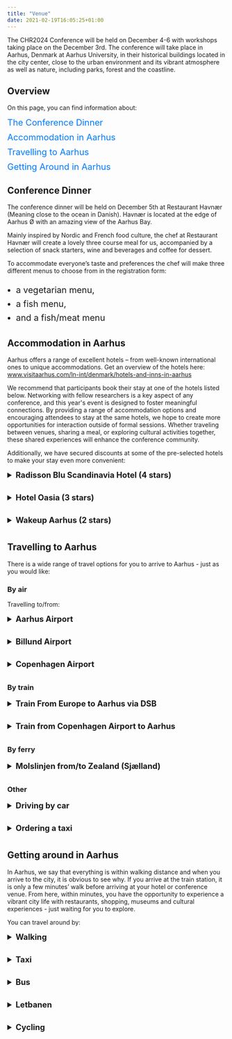```yaml
---
title: "Venue"
date: 2021-02-19T16:05:25+01:00
---
```


<!--html settings for TABLE OF CONTENTS and LIST-->
<style>
  /* TOC Styling */
  .toc ul {
    list-style-type: none; /* Removes default bullet points */
    padding-left: 0;
  }

  .toc ul li {
    margin-bottom: 10px; /* Adds some spacing between list items */
  }

  .toc a {
    font-size: 20px;
    text-decoration: none;
    color: #007bff; /* Link colour */
  }

  .toc a:hover {
    text-decoration: underline;
    color: #0056b3; /* Darker hover effect for the links */
  }

    /* Styling for custom lists */
    ul.custom-list {
    font-size: 20px; /* font size for custom lists */
    line-height: 1.6; /* space between list items */
    padding-left: 20px; /* Indent the custom list */
  }

    /* styling for toggles */
    summary {
        font-size: 1.3em; /* Adjust the font size to be similar to an h3 */
        font-weight: bold;
        cursor: pointer;
        margin-bottom: 10px;
      }
    
    details {
        margin-bottom: 20px; /* Adds spacing below each toggle section */
      }

</style>

<!--WRITTEN CONTENT STARTS HERE-->
The CHR2024 Conference will be held on December 4-6 with workshops taking place on the December 3rd.
The conference will take place in Aarhus, Denmark at Aarhus University, in their historical buildings located in the city center, close to the urban environment and its vibrant atmosphere as well as nature, including parks, forest and the coastline.

## Overview
On this page, you can find information about: 
<div class="toc">
  <ul>
    <li><a href="#conference-dinner">The Conference Dinner</a></li>
    <li><a href="#accommodation-in-aarhus">Accommodation in Aarhus</a></li>
    <li><a href="#travelling-to-aarhus">Travelling to Aarhus</a></li>
    <li><a href="#getting-around-in-aarhus">Getting Around in Aarhus</a></li>
  </ul>
</div>

## Conference Dinner
The conference dinner will be held on December 5th at Restaurant Havnær (Meaning close to the ocean in Danish). Havnær is located at the edge of Aarhus Ø with an amazing view of the Aarhus Bay.

Mainly inspired by Nordic and French food culture, the chef at Restaurant Havnær will create a lovely three course meal for us, accompanied by a selection of snack starters, wine and beverages and coffee for dessert.

To accommodate everyone’s taste and preferences the chef will make three different menus to choose from in the registration form:
<ul class="custom-list">
  <li>a vegetarian menu,</li>
  <li>a fish menu,</li>
  <li>and a fish/meat menu</li>
</ul>

## Accommodation in Aarhus
Aarhus offers a range of excellent hotels – from well-known international ones to unique accommodations. Get an overview of the hotels here:
www.visitaarhus.com/ln-int/denmark/hotels-and-inns-in-aarhus

We recommend that participants book their stay at one of the hotels listed below. 
Networking with fellow researchers is a key aspect of any conference, and this year's event is designed to foster meaningful connections. 
By providing a range of accommodation options and encouraging attendees to stay at the same hotels, we hope to create more opportunities for interaction outside of formal sessions. 
Whether traveling between venues, sharing a meal, or exploring cultural activities together, these shared experiences will enhance the conference community. 

Additionally, we have secured discounts at some of the pre-selected hotels to make your stay even more convenient:
<details>
      <summary><strong>Radisson Blu Scandinavia Hotel (4 stars)</strong></summary>

Discover the 4-star Radisson Blu Scandinavia Hotel, Aarhus, perfectly placed in the heart of the city. Indulge in Nordic culinary delights at the RAA Nordic Brasserie & Bar or wrap up your day at the Fitness World center. 
For those with work to do, the business center offers the perfect space to focus and be productive. 
Explore Aarhus' gems, including the City Hall, ARoS Aarhus Art Museum, Den Gamle By — the Old Town Museum — or catch a performance at the Concert Hall. 
All these attractions are just a stone's throw away from the hotel. 
Conveniently located near the central train station and bus stops, you'll have easy access to Denmark's other renowned destinations.

Book here: [Booking link AU CHR-24](https://www.radissonhotels.com/en-us/booking/room-display?hotelCode=DKAARSCA&checkInDate=2024-12-04&checkOutDate=2024-12-06&adults%5B%5D=1&children%5B%5D=0&aoc%5B%5D=&searchType=pac&promotionCode=AUCH0412&voucher=&brands=&brandFirst=)
<br>
Price: 1145 DKK ~ 171 USD ~ 152 EUR per night (for bookings prior to October 4)

</details>

<details>
      <summary><strong>Hotel Oasia (3 stars)</strong></summary>

Hotel Oasia is a boutique & design hotel located in the heart of Aarhus. Here you will find a cosy athmospere and discreet luxury. 
The hotel provides a high standard of service and quality in the stylish and Nordic surroundings. 
Hotel Oasia is in Aarhus city center, with a large selection of shopping opportunities, restaurants, ARoS and Musikhuset Aarhus just around the corner. Despite its central location, the hotel is a bit hidden as a small oasis.

Book here: [CHR 2024 - Hotel Oasia Bookinglink](https://booking.hoteloasia.com/oasia/hotel/booking/rooms/)
<br>
Price: DKK 1.099 DKK ~ 164 USD ~ 147 EUR per night
</details>

<details>
      <summary><strong>Wakeup Aarhus (2 stars)</strong></summary>

Wakeup Aarhus is a hotel that is ideal for those who want an affordable stay when visiting the „City of Smiles“. 
Wakeup Aarhus is, like the other Wakeup hotels, beautifully designed with clean lines that recur throughout the hotel. 
There is emphasis on minimalist design and quality at the hotel's 315 rooms, all of which contains a flat-screen TV, work desk, air conditioning and free Wi-Fi.

Book here: [Wakeup Aarhus](https://www.wakeupcopenhagen.com/arpbe/web/en/login/61582088)
<br>
Price: 10% special discount
</details>

## Travelling to Aarhus
There is a wide range of travel options for you to arrive to Aarhus - just as you would like:

### **By air**
Travelling to/from:

<details>
  <summary><strong>Aarhus Airport</strong></summary>

The Aarhus Airport (Tirstrup) is located 40 km north of the city and offers direct international flights to a number of European destinations, for instance Oslo, Stockholm, Gothenburg, Manchester, London (Stansted and Gatwick), Berlin, Munich, Nice, Rome and Cyprus. 
Please visit their website for information on flight arrival/departure times.

[Aarhus Airport (Tirstrup)](https://www.aar.dk/?SetLanguage=EN)

**Airport Shuttle Bus**
<br>
There is an airport shuttle bus from Aarhus Airport with frequent departures (every 20 minutes after each flight arrival with departures from just outside the main entrance). 
The fare is about DKK 100 and it takes about 50 minutes to reach downtown Aarhus. The bus stops at the Aarhus University campus (at Nobelparken). 
Click on link below for more information on airport bus information or call (+45) 8612 8622.

Bus fare can be paid cash (DKK, NOK, SEK, USD, GBP, EUR). 
The following credit cards are also accepted on the Airport bus: Dankort, VISA, MasterCard or JCB. 

[Airport bus information](https://www.aar.dk/en/to-and-from-aar/)

**CPH International Airport**
<br>
There are direct flights between Aarhus Airport/Tirstrup and Copenhagen International Airport with many daily departures on weekdays and some departures on Saturdays and Sundays. The flight takes 35 minutes. 
In Copenhagen a free transit bus links the International and Domestic airport terminals.

[Copenhagen International Airport](https://www.cph.dk/en)
</details>

<details>
  <summary><strong>Billund Airport</strong></summary>

Billund Airport is located 100 km south of Arhus and has direct international flight connections to many European destinations, including Barcelona (Girona), Berlin, Birmingham, Brussels, Edinburgh, Faro, Frankfurt, London, Manchester, Milan, Munich, Oslo, Paris, Riga, Rome, and Stavanger. 
Please visit the airport website for more information on arrivals and departures.

[Billund Airport](https://www.bll.dk/en)

**Airport Shuttle Bus**
<br>
There is an airport shuttle bus between Aarhus and Billund Airport with several daily departures – please click airport link down below to find more information. 
The travel time from Billund Airport to downtown Aarhus is approximately 1 hour and 30 minutes. 
Tickets are sold on the bus for about 140 DKK. The following credit cards are also accepted on the Airport bus: Dankort, VISA, MasterCard, Visa Electron, V Pay, China Union Pay, American Express or JCB. 

</details>

<details>
  <summary><strong>Copenhagen Airport</strong></summary>

Please visit the website for more information on arrivals and departures by plane. For connecting trains to Aarhus, please click DSB-link down below. Copenhagen airport is connected to Aarhus Airport/Tirstrup with many daily departures on weekdays and some departures on Saturdays and Sundays. 
The flight takes 35 minutes. In Copenhagen, a free transit bus links the International and Domestic airport terminals. 
Copenhagen airport has direct flight connections to a large number of international destinations.

[Copenhagen Airport](https://www.cph.dk/en)
<br>
[DSB](https://www.dsb.dk/en/)
<br>
[Aarhus Airport (Tirstrup)](https://www.aar.dk/?SetLanguage=EN)

</details>

### **By train**
<details>
  <summary><strong>Train From Europe to Aarhus via DSB</strong></summary>

Aarhus lies at one of the most important railway junctions in Denmark. 
There are hourly departures to the north, south and west. From Southern and Central Europe, the connections are via Hamburg/Flensburg. 
Travel time from Hamburg to Aarhus is approximately five hours. 
From Eastern European countries train connections to Aarhus go via Poland and Copenhagen. 
Aarhus has hourly services to and from Copenhagen. The opening of the Tunnel under the Great Belt has shortened the journey by one hour, so now the trip takes three and a half hours. 
There are several daily connections to Sweden, Germany and the rest of Europe.

Please visit [DSB](https://www.dsb.dk/en/) or [DSB Journey planner](https://www.rejseplanen.dk/bin/query.exe/en?L=vs_dsb&#38;) to find all your connection route options.
</details>

<details>
  <summary><strong>Train from Copenhagen Airport to Aarhus</strong></summary>

Trains bound for Aarhus railway station leave Copenhagen Airport hourly. 
The price is about DKK 410 for a one-way ticket (including seat reservation). 
To buy a ticket at the Copenhagen airport, you should go to the DSB Ticket Sales booth in Terminal 3 just above a rolling sidewalk which takes you down to the train.
</details>

### **By ferry**
<details>
  <summary><strong>Molslinjen from/to Zealand (Sjælland)</strong></summary>

Check the [Molslinjen website](https://www.molslinjen.com/) for current timetables for ferries to/from Zealand (Aarhus-Odden).

</details>

### **Other**
<details>
      <summary><strong>Driving by car</strong></summary>

Aarhus has direct connections to the great European network of motorways, making it easy to get to most European cities. Hamburg can be reached within roughly four hours. 
There are also excellent roads to most places in Denmark. For more information, please [check location on the map](https://www.google.com/maps?f=q&source=s_q&hl=da&geocode&q=aarhus+universitet+Nordre+Ringgade+1,+8000+%C3%85rhus,+Danmark&sll=56.17074,10.199347&sspn=0.01142,0.032916&ie=UTF8&hq&hnear=Nordre+Ringgade+1,+8000+%C3%85rhus+C,+%C3%85rhus,+Danmark&ll=56.171026)

</details>
<details>
      <summary><strong>Ordering a taxi</strong></summary>

Individual taxi services are available - approx. DKK 600 from Aarhus Airport to Aarhus and DKK 1500 from Billund Airport to Aarhus.
</details>

## Getting around in Aarhus
In Aarhus, we say that everything is within walking distance and when you arrive to the city, it is obvious to see why. 
If you arrive at the train station, it is only a few minutes’ walk before arriving at your hotel or conference venue. 
From here, within minutes, you have the opportunity to experience a vibrant city life with restaurants, shopping, museums and cultural experiences - just waiting for you to explore.

You can travel around by: 
<details>
      <summary><strong>Walking</strong></summary>

The entire city is clean, compact and well-organised, which makes walking an excellent and enjoyable way to get around.
To walk from the centre of the city to the university takes approximately 30 minutes.

</details>

<details>
      <summary><strong>Taxi</strong></summary>

To book a taxi, please call this telephone number (+45) 8948 4848 or ask your hotel receptionist. There is also a taxi stand right outside the main exit of the train station and conveniently located taxi stands all over the city.

</details>


<details>
      <summary><strong>Bus</strong></summary>

Aarhus Sporveje, the municipal bus company, runs the yellow buses in the city. The bus route number is indicated at the front and the back of the bus and the destination is displayed at the front and above the rear door.  
Please note that you cannot buy tickets on the bus or light rail.
For more information on how to buy a ticket before travelling, please check [your options here](https://www.visitaarhus.com/aarhus-region/plan-your-trip/ticket-bus-and-light-rail-aarhus-region-gdk720815).

</details>

<details>
      <summary><strong>Letbanen</strong></summary>

Getting around in Aarhus is also easy with Denmark’s first light rail, Letbanen, operated by the company Midttrafik. Stops are located throughout Aarhus, making it easy to experience the city. The area around the Central Station and Dokk1 is the main junction point.
Please note that you cannot buy tickets on the bus or light rail.
For more information on how to buy a ticket before travelling, please [check your options here](https://www.visitaarhus.com/aarhus-region/plan-your-trip/ticket-bus-and-light-rail-aarhus-region-gdk720815).

</details>

<details>
      <summary><strong>Cycling</strong></summary>

Denmark is an ideal country for cycling. There are not many (very) steep hills and there are many safe cycling paths. 
Urban conditions for cyclists are one of the best in the world and constantly being improved. 
Look out for the special cyclists’ routes (cykelruter) and cycle paths (cykelstier).

[Rent a bike here](https://www.visitaarhus.com/areas-and-cities/aarhus/activities/aarhus-bike)

</details>


